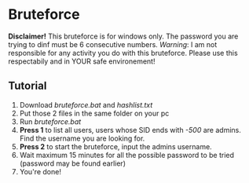 # Bruteforce
**Disclaimer!**
This bruteforce is for windows only. The password you are trying to dinf must be 6 consecutive numbers.
_Warning_: I am not responsible for any activity you do with this bruteforce. Please use this respectabily and in YOUR safe environement!

## Tutorial
1. Download _bruteforce.bat_ and _hashlist.txt_
2. Put those 2 files in the same folder on your pc
3. Run _bruteforce.bat_
4. **Press 1** to list all users, users whose SID ends with _-500_ are admins. Find the username you are looking for.
5. **Press 2** to start the bruteforce, input the admins username.
6. Wait maximum 15 minutes for all the possible password to be tried (password may be found earlier)
7. You're done!
